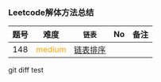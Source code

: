 ### Leetcode解体方法总结

|题号 | 难度 | `链表`| No | 备注|
|:----: | :----: | :----: | :----:| :----:|
|148|<font color="orange">medium</font>|[链表排序](https://leetcode-cn.com/problems/sort-list/)|||
git diff test
